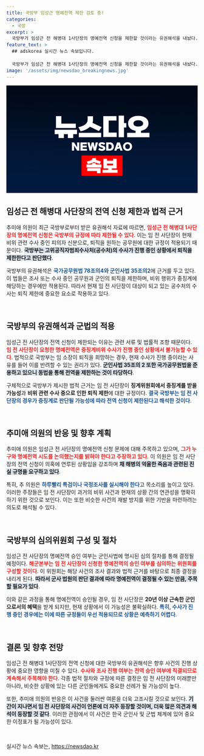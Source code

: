```yaml
---
title: 국방부 임성근 명예전역 제한 검토 중!
categories:
  - 국방
excerpt: >
  국방부가 임성근 전 해병대 1사단장의 명예전역 신청을 제한할 것이라는 유권해석을 내놨다. 비위 수사 중인 임 전 사단장은 명예퇴직을 통한 면책을 시도했지만, 법적 규정에 묶여 향후 진실 규명에 대한 압박이 거세질 전망이다.
feature_text: >
  ## adskorea 실시간 뉴스 속보입니다.

  국방부가 임성근 전 해병대 1사단장의 명예전역 신청을 제한할 것이라는 유권해석을 내놨다. 비위 수사 중인 임 전 사단장은 명예퇴직을 통한 면책을 시도했지만, 법적 규정에 묶여 향후 진실 규명에 대한 압박이 거세질 전망이다.
image: '/assets/img/newsdao_breakingnews.jpg'
---
```


<p><img src="/assets/img/newsdao_breakingnews.jpg" alt="adskorea 속보" /></p>

<h2 data-ke-size="size26">임성근 전 해병대 사단장의 전역 신청 제한과 법적 근거</h2>

<p>추미애 의원이 최근 국방부로부터 받은 유권해석 자료에 따르면, <b><span style="color: #ee2323;">임성근 전 해병대 1사단장의 명예전역 신청은 국방부의 규정에 따라 제한될 수 있다</span></b>. 이는 임 전 사단장이 현재 비위 관련 수사 중인 피의자 신분으로, 퇴직을 원하는 공무원에 대한 규정이 적용되기 때문이다. <b><span style="background-color: #21538527;">국방부는 고위공직자범죄수사처(공수처)의 수사가 진행 중인 상황에서 퇴직을 제한한다고 판단했다</span></b>. </p>

<p>국방부의 유권해석은 <b><span style="color: #1a5490;">국가공무원법 78조의4와 군인사법 35조의2</span></b>에 근거를 두고 있다. 이 법들은 조사 또는 수사 중인 공무원과 군인의 퇴직을 제한하며, 비위 행위가 중징계에 해당하는 경우에만 적용된다. 따라서 현재 임 전 사단장이 대상이 되고 있는 공수처의 수사는 퇴직 제한에 중요한 요소로 작용하고 있다.</p>

<p data-ke-size="size16">&nbsp;</p>

<h2 data-ke-size="size26">국방부의 유권해석과 군법의 적용</h2>

<p>임성근 전 사단장의 전역 신청이 제한되는 이유는 관련 서류 및 법률적 조항 때문이다. <b><span style="color: #ee2323;">임 전 사단장이 요청한 명예전역은 중징계비위 수사가 진행 중인 상황에서 불가능할 수 있다</span></b>. 법적으로 국방부는 임 소장이 퇴직을 희망하는 경우, 현재 수사가 진행 중이라는 사유를 들어 이를 반려할 수 있는 권리가 있다. <b><span style="background-color: #21538527;">군인사법 35조의 2 또한 국가공무원법을 준용하고 있으니 동법을 통해 전역을 제한하는 것이 타당하다</span></b>.</p>

<p>구체적으로 국방부가 제시한 법적 근거는 임 전 사단장이 <b>징계위원회에서 중징계를 받을 가능성</b>과 <b>비위 관련 수사 중으로 인한 퇴직 제한</b>에 대한 규정이다. <b><span style="color: #1a5490;">결국 국방부는 임 전 사단장의 경우가 중징계로 판단될 가능성에 따라 전역 신청이 제한된다고 해석한 것이다</span></b>.</p>

<p data-ke-size="size16">&nbsp;</p>

<h2 data-ke-size="size26">추미애 의원의 반응 및 향후 계획</h2>

<p>추미애 의원은 임성근 전 사단장의 명예전역 신청 문제에 대해 주목하고 있으며, <b><span style="color: #ee2323;">그가 누구와 명예전역 시도를 논의했는지를 밝혀야 한다고 주장하고 있다</span></b>. 이 의원은 임 전 사단장의 전역 신청이 의혹에 연루된 상황임을 강조하며 <b><span style="background-color: #21538527;">채 해병의 억울한 죽음과 관련된 진실 규명을 요구하고 있다</span></b>.</p>

<p>특히, 추 의원은 <b><span style="color: #1a5490;">하루빨리 특검이나 국정조사를 실시해야 한다</span></b>고 목소리를 높이고 있다. 이러한 주장들은 임 전 사단장이 과거의 비위 사건과 현재의 상황 간의 연관성을 명확히 하기 위한 것으로 보인다. 이는 또한 비슷한 사건의 재발 방지를 위한 기반을 마련하려는 의도로 해석될 수 있다.</p>

<p data-ke-size="size16">&nbsp;</p>

<h2 data-ke-size="size26">국방부의 심의위원회 구성 및 절차</h2>

<p>임성근 전 사단장의 명예전역 승인 여부는 군인사법에 명시된 심의 절차를 통해 결정될 예정이다. <b><span style="color: #ee2323;">해군본부는 임 전 사단장이 신청한 명예전역의 승인 여부를 심의하는 위원회를 구성할 것이다</span></b>. 이 위원회는 해당 사건의 조사 결과와 법적 근거를 바탕으로 최종 결정을 내리게 된다. <b><span style="background-color: #21538527;">따라서 군사 법원의 판단 결과에 따라 명예전역이 결정될 수 있는 만큼, 주목할 필요가 있다</span></b>.</p>

<p>이와 같은 과정을 통해 명예전역이 승인될 경우, 임 전 사단장은 <b>20년 이상 근속한 군인으로서의 혜택</b>을 받게 되지만, 현재 상황에서 이 가능성은 불확실하다. <b><span style="color: #1a5490;">특히, 수사가 진행 중인 경우에는 이에 따른 규정들이 우선 적용되므로 상황은 예측하기 어렵다</span></b>.</p>

<p data-ke-size="size16">&nbsp;</p>

<h2 data-ke-size="size26">결론 및 향후 전망</h2>

<p>임성근 전 해병대 1사단장의 전역 신청에 대한 국방부의 유권해석은 향후 사건의 진행 상황에 중요한 영향을 미칠 수 있다. <b><span style="color: #ee2323;">수사와 조사 진행 여부는 전역 승인 여부에 직결되므로 계속해서 주목해야 한다</span></b>. 각종 법적 절차와 규정에 따른 결정은 임 전 사단장의 미래뿐만 아니라, 비슷한 상황에 있는 다른 군인들에게도 중요한 선례가 될 가능성이 높다.</p>

<p>또한, 추미애 의원의 반응은 이 사건을 둘러싼 여론을 더욱 고조시킬 것으로 보인다. <b><span style="background-color: #21538527;">기간이 지나면서 임 전 사단장의 사건이 언론에 더 자주 등장할 것이며, 더욱 많은 의견과 해석이 등장할 것 같다</span></b>. 이러한 관점에서 이 사건은 한국 군인사 및 군법 체계에 있어 중요한 이정표가 될 가능성이 있다. </p>

<p data-ke-size="size16">&nbsp;</p>
실시간 뉴스 속보는, <a href="https://newsdao.kr" rel="dofollow">https://newsdao.kr</a>


